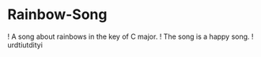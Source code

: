 # Rainbow-Song
!
A song about rainbows in the key of C major.
!
The song is a happy song.
!
urdtiutdityi

